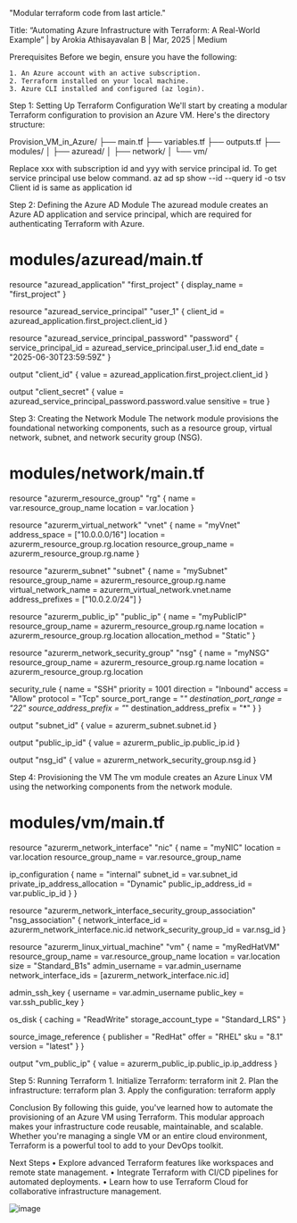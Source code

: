 "Modular terraform code from last article."

Title: “Automating Azure Infrastructure with Terraform: A Real-World Example” | by Arokia Athisayavalan B | Mar, 2025 | Medium

Prerequisites
Before we begin, ensure you have the following:

	1. An Azure account with an active subscription.
	2. Terraform installed on your local machine.
	3. Azure CLI installed and configured (az login).

Step 1: Setting Up Terraform Configuration
We'll start by creating a modular Terraform configuration to provision an Azure VM. Here's the directory structure:

Provision_VM_in_Azure/
├── main.tf
├── variables.tf
├── outputs.tf
├── modules/
│   ├── azuread/
│   ├── network/
│   └── vm/

Replace xxx with subscription id and yyy with service principal id.
To get service principal use below command.
az ad sp show --id <client-id> --query id -o tsv
Client id is same as application id

Step 2: Defining the Azure AD Module
The azuread module creates an Azure AD application and service principal, which are required for authenticating Terraform with Azure.

# modules/azuread/main.tf
resource "azuread_application" "first_project" {
  display_name = "first_project"
}

resource "azuread_service_principal" "user_1" {
  client_id = azuread_application.first_project.client_id
}

resource "azuread_service_principal_password" "password" {
  service_principal_id = azuread_service_principal.user_1.id
  end_date             = "2025-06-30T23:59:59Z"
}

output "client_id" {
  value = azuread_application.first_project.client_id
}

output "client_secret" {
  value     = azuread_service_principal_password.password.value
  sensitive = true
}

Step 3: Creating the Network Module
The network module provisions the foundational networking components, such as a resource group, virtual network, subnet, and network security group (NSG).

# modules/network/main.tf
resource "azurerm_resource_group" "rg" {
  name     = var.resource_group_name
  location = var.location
}

resource "azurerm_virtual_network" "vnet" {
  name                = "myVnet"
  address_space       = ["10.0.0.0/16"]
  location            = azurerm_resource_group.rg.location
  resource_group_name = azurerm_resource_group.rg.name
}

resource "azurerm_subnet" "subnet" {
  name                 = "mySubnet"
  resource_group_name  = azurerm_resource_group.rg.name
  virtual_network_name = azurerm_virtual_network.vnet.name
  address_prefixes     = ["10.0.2.0/24"]
}

resource "azurerm_public_ip" "public_ip" {
  name                = "myPublicIP"
  resource_group_name = azurerm_resource_group.rg.name
  location            = azurerm_resource_group.rg.location
  allocation_method   = "Static"
}

resource "azurerm_network_security_group" "nsg" {
  name                = "myNSG"
  resource_group_name = azurerm_resource_group.rg.name
  location            = azurerm_resource_group.rg.location

  security_rule {
    name                       = "SSH"
    priority                   = 1001
    direction                  = "Inbound"
    access                     = "Allow"
    protocol                   = "Tcp"
    source_port_range          = "*"
    destination_port_range     = "22"
    source_address_prefix      = "*"
    destination_address_prefix = "*"
  }
}

output "subnet_id" {
  value = azurerm_subnet.subnet.id
}

output "public_ip_id" {
  value = azurerm_public_ip.public_ip.id
}

output "nsg_id" {
  value = azurerm_network_security_group.nsg.id
}


Step 4: Provisioning the VM
The vm module creates an Azure Linux VM using the networking components from the network module.

# modules/vm/main.tf
resource "azurerm_network_interface" "nic" {
  name                = "myNIC"
  location            = var.location
  resource_group_name = var.resource_group_name

  ip_configuration {
    name                          = "internal"
    subnet_id                     = var.subnet_id
    private_ip_address_allocation = "Dynamic"
    public_ip_address_id          = var.public_ip_id
  }
}

resource "azurerm_network_interface_security_group_association" "nsg_association" {
  network_interface_id      = azurerm_network_interface.nic.id
  network_security_group_id = var.nsg_id
}

resource "azurerm_linux_virtual_machine" "vm" {
  name                  = "myRedHatVM"
  resource_group_name   = var.resource_group_name
  location              = var.location
  size                  = "Standard_B1s"
  admin_username        = var.admin_username
  network_interface_ids = [azurerm_network_interface.nic.id]

  admin_ssh_key {
    username   = var.admin_username
    public_key = var.ssh_public_key
  }

  os_disk {
    caching              = "ReadWrite"
    storage_account_type = "Standard_LRS"
  }

  source_image_reference {
    publisher = "RedHat"
    offer     = "RHEL"
    sku       = "8.1"
    version   = "latest"
  }
}

output "vm_public_ip" {
  value = azurerm_public_ip.public_ip.ip_address
}


Step 5: Running Terraform
	1. Initialize Terraform:
terraform init
	2. Plan the infrastructure:
terraform plan
	3. Apply the configuration:
terraform apply

Conclusion
By following this guide, you've learned how to automate the provisioning of an Azure VM using Terraform. This modular approach makes your infrastructure code reusable, maintainable, and scalable. Whether you're managing a single VM or an entire cloud environment, Terraform is a powerful tool to add to your DevOps toolkit.

Next Steps
	• Explore advanced Terraform features like workspaces and remote state management.
	• Integrate Terraform with CI/CD pipelines for automated deployments.
	• Learn how to use Terraform Cloud for collaborative infrastructure management.





















![image](https://github.com/user-attachments/assets/3618f653-2c3d-4777-abc3-7c160dbb0288)
